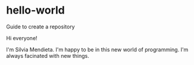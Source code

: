 # hello-world
Guide to create a repository

Hi everyone!

I'm Silvia Mendieta. I'm happy to be in this new world of programming.
I'm always facinated with new things.
